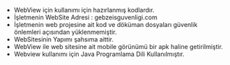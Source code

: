 - WebView için kullanımı için hazırlanmış kodlardır.
- İşletmenin WebSite Adresi : gebzeisguvenligi.com
- İşletmenin web projesine ait kod ve döküman dosyaları güvenlik önlemleri açısından yüklenmemiştir.
- WebSitesinin Yapımı şahsıma aittir.
- WebView ile web sitesine ait mobile  görünümü bir apk haline getirilmiştir.
- Webview kullanımı için Java Programlama Dili Kullanılmıştır. 
